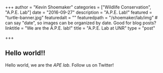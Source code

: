+++
author = "Kevin Shoemaker"
categories = ["Wildlife Conservation", "A.P.E. Lab"]
date = "2016-09-27"
description = "A.P.E. Lab!"
featured = "turtle-banner.jpg"
featuredalt = ""
featuredpath = "/shoemaker/lab/img"  # can say "date", so images can be organized by date. Good for blog posts?
linktitle = "We are the A.P.E. lab!"
title = "A.P.E. Lab at UNR"
type = "post"

+++

## Hello world!!

Hello world, we are the *APE lab*. Follow us on Twitter!
